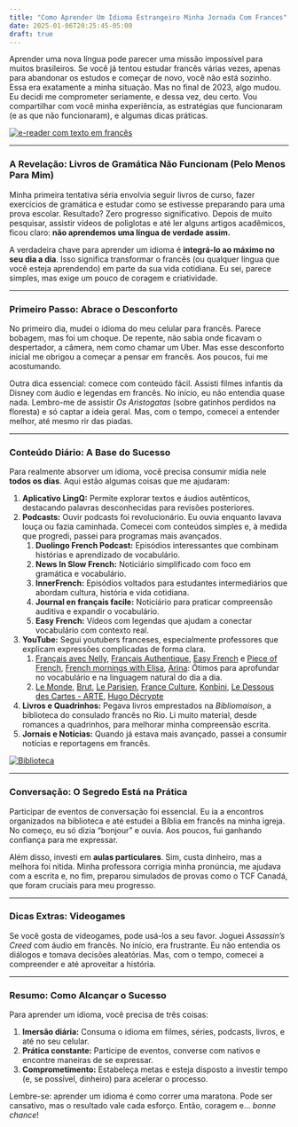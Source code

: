 ```yaml
---
title: "Como Aprender Um Idioma Estrangeiro Minha Jornada Com Frances"
date: 2025-01-06T20:25:45-05:00
draft: true
---
```


Aprender uma nova língua pode parecer uma missão impossível para muitos brasileiros. Se você já tentou estudar francês várias vezes, apenas para abandonar os estudos e começar de novo, você não está sozinho. Essa era exatamente a minha situação. Mas no final de 2023, algo mudou. Eu decidi me comprometer seriamente, e dessa vez, deu certo. Vou compartilhar com você minha experiência, as estratégias que funcionaram (e as que não funcionaram), e algumas dicas práticas.

[![e-reader com texto em francês](/images/charlesdeluvio-XeBljzhTcws-unsplash.jpg)](https://unsplash.com/photos/black-kobo-ebook-reader-turned-on-XeBljzhTcws)

------

### **A Revelação: Livros de Gramática Não Funcionam (Pelo Menos Para Mim)**

Minha primeira tentativa séria envolvia seguir livros de curso, fazer exercícios de gramática e estudar como se estivesse preparando para uma prova escolar. Resultado? Zero progresso significativo. Depois de muito pesquisar, assistir vídeos de poliglotas e até ler alguns artigos acadêmicos, ficou claro: **não aprendemos uma língua de verdade assim.**

A verdadeira chave para aprender um idioma é **integrá-lo ao máximo no seu dia a dia**. Isso significa transformar o francês (ou qualquer língua que você esteja aprendendo) em parte da sua vida cotidiana. Eu sei, parece simples, mas exige um pouco de coragem e criatividade.

------

### **Primeiro Passo: Abrace o Desconforto**

No primeiro dia, mudei o idioma do meu celular para francês. Parece bobagem, mas foi um choque. De repente, não sabia onde ficavam o despertador, a câmera, nem como chamar um Uber. Mas esse desconforto inicial me obrigou a começar a pensar em francês. Aos poucos, fui me acostumando.

Outra dica essencial: comece com conteúdo fácil. Assisti filmes infantis da Disney com áudio e legendas em francês. No início, eu não entendia quase nada. Lembro-me de assistir *Os Aristogatas* (sobre gatinhos perdidos na floresta) e só captar a ideia geral. Mas, com o tempo, comecei a entender melhor, até mesmo rir das piadas.

------

### **Conteúdo Diário: A Base do Sucesso**

Para realmente absorver um idioma, você precisa consumir mídia nele **todos os dias**. Aqui estão algumas coisas que me ajudaram:

1. **Aplicativo LingQ:** Permite explorar textos e áudios autênticos, destacando palavras desconhecidas para revisões posteriores.
2. **Podcasts:** Ouvir podcasts foi revolucionário. Eu ouvia enquanto lavava louça ou fazia caminhada. Comecei com conteúdos simples e, à medida que progredi, passei para programas mais avançados.
   1. **Duolingo French Podcast:** Episódios interessantes que combinam histórias e aprendizado de vocabulário.
   2. **News In Slow French:** Noticiário simplificado com foco em gramática e vocabulário.
   3. **InnerFrench:** Episódios voltados para estudantes intermediários que abordam cultura, história e vida cotidiana.
   4. **Journal en français facile:** Noticiário para praticar compreensão auditiva e expandir o vocabulário.
   5. **Easy French:** Vídeos com legendas que ajudam a conectar vocabulário com contexto real.
3. **YouTube:** Segui youtubers franceses, especialmente professores que explicam expressões complicadas de forma clara.
   1. [Français avec Nelly](https://www.youtube.com/@francaisavecnelly), [Français Authentique](https://www.youtube.com/@francaisauthentique), [Easy French](https://www.youtube.com/@EasyFrench) e [Piece of French](https://www.youtube.com/@pieceoffrench), [French mornings with Elisa](https://www.youtube.com/@FrenchmorningswithElisa), [Arina](https://www.youtube.com/@ArinaKuz): Ótimos para aprofundar no vocabulário e na linguagem natural do dia a dia.
   1. [Le Monde](https://www.youtube.com/@lemondefr), [Brut](https://www.youtube.com/@BrutFR), [Le Parisien](https://www.youtube.com/@LeParisien), [France Culture](https://www.youtube.com/@FranceCulture), [Konbini](https://www.youtube.com/@konbini), [Le Dessous des Cartes - ARTE](https://www.youtube.com/@LeDessousdesCartesARTE), [Hugo Décrypte](https://www.youtube.com/@hugodecryptegrandsformats)
4. **Livros e Quadrinhos:** Pegava livros emprestados na *Bibliomaison*, a biblioteca do consulado francês no Rio. Li muito material, desde romances a quadrinhos, para melhorar minha compreensão escrita.
5. **Jornais e Notícias:** Quando já estava mais avançado, passei a consumir notícias e reportagens em francês.

[![Biblioteca](/images/jason-leung-MisSelG2Xj4-unsplash.jpg)](https://unsplash.com/photos/white-table-near-bookshelf-MisSelG2Xj4)

------

### **Conversação: O Segredo Está na Prática**

Participar de eventos de conversação foi essencial. Eu ia a encontros organizados na biblioteca e até estudei a Bíblia em francês na minha igreja. No começo, eu só dizia “bonjour” e ouvia. Aos poucos, fui ganhando confiança para me expressar.

Além disso, investi em **aulas particulares**. Sim, custa dinheiro, mas a melhora foi nítida. Minha professora corrigia minha pronúncia, me ajudava com a escrita e, no fim, preparou simulados de provas como o TCF Canadá, que foram cruciais para meu progresso.

------

### **Dicas Extras: Videogames**

Se você gosta de videogames, pode usá-los a seu favor. Joguei *Assassin’s Creed* com áudio em francês. No início, era frustrante. Eu não entendia os diálogos e tomava decisões aleatórias. Mas, com o tempo, comecei a compreender e até aproveitar a história.

------

### **Resumo: Como Alcançar o Sucesso**

Para aprender um idioma, você precisa de três coisas:

1. **Imersão diária:** Consuma o idioma em filmes, séries, podcasts, livros, e até no seu celular.
2. **Prática constante:** Participe de eventos, converse com nativos e encontre maneiras de se expressar.
3. **Comprometimento:** Estabeleça metas e esteja disposto a investir tempo (e, se possível, dinheiro) para acelerar o processo.

Lembre-se: aprender um idioma é como correr uma maratona. Pode ser cansativo, mas o resultado vale cada esforço. Então, coragem e... *bonne chance*!
